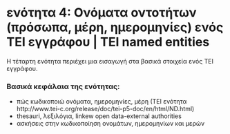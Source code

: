 <h1>ενότητα 4: Ονόματα οντοτήτων (πρόσωπα, μέρη, ημερομηνίες) ενός ΤΕΙ εγγράφου | TEI named entities </h1>

Η τέταρτη ενότητα περιέχει μια εισαγωγή στα βασικά στοιχεία ενός ΤΕΙ εγγράφου. </lb>

 <h3>Βασικά κεφάλαια της ενότητας:</h3>
<ul>
<li> πώς κωδικοποιώ ονόματα, ημερομηνίες, μέρη (ΤΕΙ ενότητα http://www.tei-c.org/release/doc/tei-p5-doc/en/html/ND.html) </li>
<li> thesauri, λεξιλόγια, linkew open data-external authorities </li>
<li>ασκήσεις στην κωδικοποίηση ονομάτων, ημερομηνίων και μερών</li>
